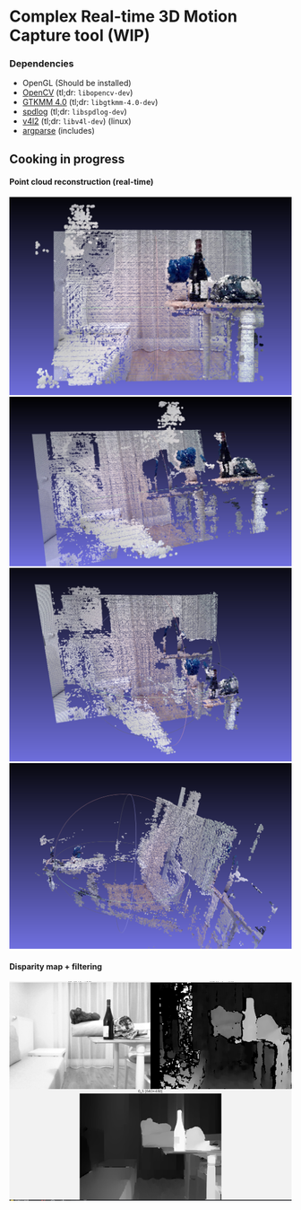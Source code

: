 # Complex Real-time 3D Motion Capture tool (WIP)
### Dependencies
- OpenGL (Should be installed)
- [OpenCV](https://opencv.org/get-started) (tl;dr: `libopencv-dev`)
- [GTKMM 4.0](https://gtkmm.org/en/download.html) (tl;dr: `libgtkmm-4.0-dev`)
- [spdlog](https://github.com/gabime/spdlog) (tl;dr: `libspdlog-dev`)
- [v4l2](https://trac.gateworks.com/wiki/linux/v4l2) (tl;dr: `libv4l-dev`) (linux)
- [argparse](https://github.com/p-ranav/argparse#positional-arguments) (includes)

## Cooking in progress

#### Point cloud reconstruction (real-time)
![1](https://raw.githubusercontent.com/henryco/eox-capture/master/media/1.png)
![2](https://raw.githubusercontent.com/henryco/eox-capture/master/media/2.png)
![3](https://raw.githubusercontent.com/henryco/eox-capture/master/media/3.png)
![4](https://raw.githubusercontent.com/henryco/eox-capture/master/media/4.png)

#### Disparity map + filtering
![Cooking](https://raw.githubusercontent.com/henryco/eox-capture/master/media/cooking.png)
